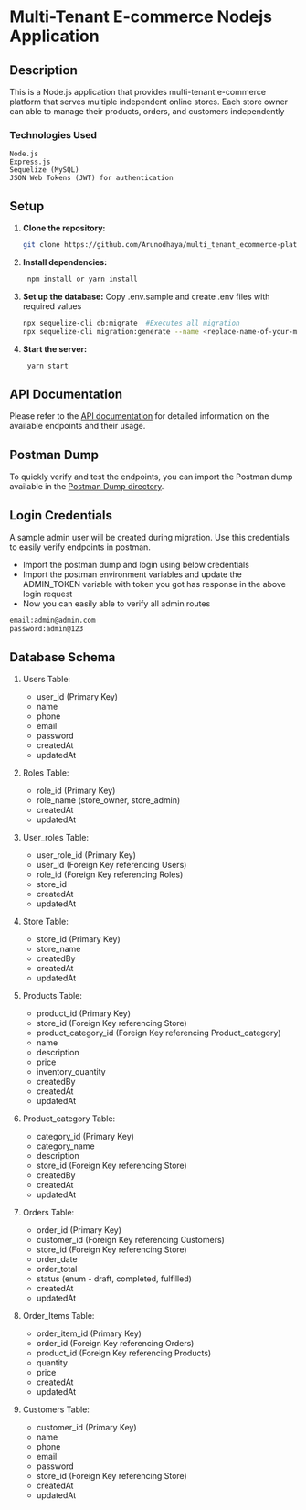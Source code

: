 # Multi-Tenant E-commerce Nodejs Application


## Description

This is a Node.js application that provides multi-tenant e-commerce platform that serves multiple independent online stores. Each store owner can able to manage their products, orders, and customers independently

### Technologies Used

    Node.js
    Express.js
    Sequelize (MySQL)
    JSON Web Tokens (JWT) for authentication

## Setup

1. **Clone the repository:**

   ```bash
   git clone https://github.com/Arunodhaya/multi_tenant_ecommerce-platform

2. **Install dependencies:**

   ```bash
    npm install or yarn install

3. **Set up the database:** Copy .env.sample and create .env files with required values

    ```bash
    npx sequelize-cli db:migrate  #Executes all migration
    npx sequelize-cli migration:generate --name <replace-name-of-your-migration> #Creates migration

4. **Start the server:**
   ```bash
    yarn start

## API Documentation

Please refer to the [API documentation](https://github.com/Arunodhaya/multi_tenant_ecommerce-platform/blob/master/api_docs.md) for detailed information on the available endpoints and their usage.

## Postman Dump

To quickly verify and test the endpoints, you can import the Postman dump available in the [Postman Dump directory](https://github.com/Arunodhaya/multi_tenant_ecommerce-platform/tree/master/postman_dump).

## Login Credentials
   A sample admin user will be created during migration. Use this credentials to easily verify endpoints in postman. 
   - Import the postman dump and login using below credentials
   - Import the postman environment variables and update the ADMIN_TOKEN variable with token you got has response in the above login request
   - Now you can easily able to verify all admin routes
   ```bash 
   email:admin@admin.com
   password:admin@123 
   ```


## Database Schema
1. Users Table:
   - user_id (Primary Key)
   - name
   - phone
   - email
   - password
   - createdAt
   - updatedAt

2. Roles Table:
   - role_id (Primary Key)
   - role_name (store_owner, store_admin)
   - createdAt
   - updatedAt

3. User_roles Table:
   - user_role_id (Primary Key)
   - user_id (Foreign Key referencing Users)
   - role_id (Foreign Key referencing Roles)
   - store_id
   - createdAt
   - updatedAt

4. Store Table:
   - store_id (Primary Key)
   - store_name
   - createdBy
   - createdAt
   - updatedAt

5. Products Table:
   - product_id (Primary Key)
   - store_id (Foreign Key referencing Store)
   - product_category_id (Foreign Key referencing Product_category)
   - name
   - description
   - price
   - inventory_quantity
   - createdBy
   - createdAt
   - updatedAt

6. Product_category Table:
   - category_id (Primary Key)
   - category_name
   - description
   - store_id (Foreign Key referencing Store)
   - createdBy
   - createdAt
   - updatedAt

7. Orders Table:
   - order_id (Primary Key)
   - customer_id (Foreign Key referencing Customers)
   - store_id (Foreign Key referencing Store)
   - order_date
   - order_total
   - status (enum - draft, completed, fulfilled)
   - createdAt
   - updatedAt

8. Order_Items Table:
   - order_item_id (Primary Key)
   - order_id (Foreign Key referencing Orders)
   - product_id (Foreign Key referencing Products)
   - quantity
   - price
   - createdAt
   - updatedAt

9. Customers Table:
   - customer_id (Primary Key)
   - name
   - phone
   - email
   - password
   - store_id (Foreign Key referencing Store)
   - createdAt
   - updatedAt